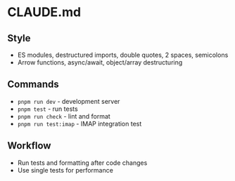 # CLAUDE.md

## Style
- ES modules, destructured imports, double quotes, 2 spaces, semicolons
- Arrow functions, async/await, object/array destructuring

## Commands
- `pnpm run dev` - development server
- `pnpm test` - run tests  
- `pnpm run check` - lint and format
- `pnpm run test:imap` - IMAP integration test

## Workflow
- Run tests and formatting after code changes
- Use single tests for performance